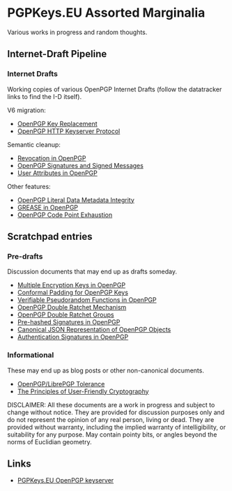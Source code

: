 PGPKeys.EU Assorted Marginalia
==============================

Various works in progress and random thoughts.

Internet-Draft Pipeline
-----------------------

### Internet Drafts

Working copies of various OpenPGP Internet Drafts (follow the datatracker links to find the I-D itself). 

V6 migration:

* [OpenPGP Key Replacement](https://andrewgdotcom.gitlab.io/openpgp-replacementkey)
* [OpenPGP HTTP Keyserver Protocol](https://andrewgdotcom.gitlab.io/draft-gallagher-openpgp-hkp)

Semantic cleanup:

* [Revocation in OpenPGP](https://dkg.gitlab.io/openpgp-revocation)
* [OpenPGP Signatures and Signed Messages](https://andrewgdotcom.gitlab.io/openpgp-signatures)
* [User Attributes in OpenPGP](https://andrewgdotcom.gitlab.io/openpgp-user-attributes)

Other features:

* [OpenPGP Literal Data Metadata Integrity](https://andrewgdotcom.gitlab.io/draft-gallagher-openpgp-literal-metadata)
* [GREASE in OpenPGP](https://andrewgdotcom.gitlab.io/openpgp-grease)
* [OpenPGP Code Point Exhaustion](https://andrewgdotcom.gitlab.io/openpgp-code-point-exhaustion)

Scratchpad entries
------------------

### Pre-drafts

Discussion documents that may end up as drafts someday.

* [Multiple Encryption Keys in OpenPGP](encryption.html)
* [Conformal Padding for OpenPGP Keys](padding.html)
* [Verifiable Pseudorandom Functions in OpenPGP](vrf.html)
* [OpenPGP Double Ratchet Mechanism](ratchet.html)
* [OpenPGP Double Ratchet Groups](ratchet-groups.html)
* [Pre-hashed Signatures in OpenPGP](prehash.html)
* [Canonical JSON Representation of OpenPGP Objects](json.html)
* [Authentication Signatures in OpenPGP](authentication.html)

### Informational

These may end up as blog posts or other non-canonical documents.

* [OpenPGP/LibrePGP Tolerance](tolerance.html)
* [The Principles of User-Friendly Cryptography](user-friendly.html)

DISCLAIMER: All these documents are a work in progress and subject to change without notice.
They are provided for discussion purposes only and do not represent the opinion of any real person, living or dead.
They are provided without warranty, including the implied warranty of intelligibility, or suitability for any purpose.
May contain pointy bits, or angles beyond the norms of Euclidian geometry.

Links
-----

* [PGPKeys.EU OpenPGP keyserver](https://pgpkeys.eu/)

